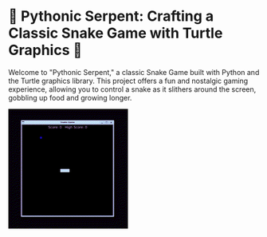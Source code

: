 # 🐍 Pythonic Serpent: Crafting a Classic Snake Game with Turtle Graphics 🐢

Welcome to "Pythonic Serpent," a classic Snake Game built with Python and the Turtle graphics library. This project offers a fun and nostalgic gaming experience, allowing you to control a snake as it slithers around the screen, gobbling up food and growing longer.

  ![snake_game](https://github.com/efecnblt/Snake-Game/blob/main/snake_game.gif?raw=true)
